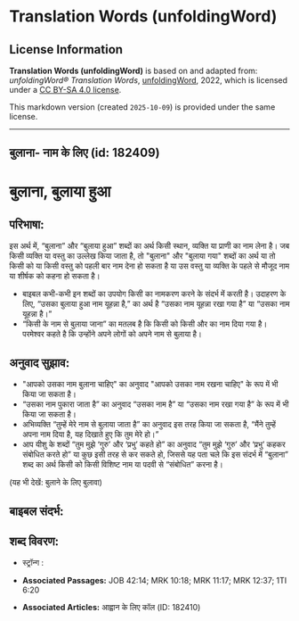 # Translation Words (unfoldingWord)

## License Information

**Translation Words (unfoldingWord)** is based on and adapted from: _unfoldingWord® Translation Words_, [unfoldingWord](https://unfoldingword.org/utw), 2022, which is licensed under a [CC BY-SA 4.0 license](https://creativecommons.org/licenses/by-sa/4.0/legalcode.en).

This markdown version (created `2025-10-09`) is provided under the same license.



--------------------------------

## बुलाना- नाम के लिए (id: 182409)

बुलाना, बुलाया हुआ
==================

परिभाषा:
--------

इस अर्थ में, “बुलाना” और “बुलाया हुआ” शब्दों का अर्थ किसी स्थान, व्यक्ति या प्राणी का नाम लेना है। जब किसी व्यक्ति या वस्तु का उल्लेख किया जाता है, तो "बुलाना" और "बुलाया गया" शब्दों का अर्थ या तो किसी को या किसी वस्तु को पहली बार नाम देना हो सकता है या उस वस्तु या व्यक्ति के पहले से मौजूद नाम या शीर्षक को कहना हो सकता है।

* बाइबल कभी\-कभी इन शब्दों का उपयोग किसी का नामकरण करने के संदर्भ में करती है। उदाहरण के लिए, “उसका बुलाया हुआ नाम यूहन्ना है,” का अर्थ है “उसका नाम यूहन्ना रखा गया है” या “उसका नाम यूहन्ना है।”
* “किसी के नाम से बुलाया जाना” का मतलब है कि किसी को किसी और का नाम दिया गया है। परमेश्‍वर कहते है कि उन्होंने अपने लोगों को अपने नाम से बुलाया है।

अनुवाद सुझाव:
-------------

* "आपको उसका नाम बुलाना चाहिए" का अनुवाद "आपको उसका नाम रखना चाहिए" के रूप में भी किया जा सकता है।
* “उसका नाम पुकारा जाता है” का अनुवाद “उसका नाम है” या “उसका नाम रखा गया है” के रूप में भी किया जा सकता है।
* अभिव्यक्ति “तुम्हें मेरे नाम से बुलाया जाता है” का अनुवाद इस तरह किया जा सकता है, “मैंने तुम्हें अपना नाम दिया है, यह दिखाते हुए कि तुम मेरे हो।”
* आप यीशु के शब्दों “तुम मुझे ‘गुरु’ और ‘प्रभु’ कहते हो” का अनुवाद “तुम मुझे ‘गुरु’ और ‘प्रभु’ कहकर संबोधित करते हो” या कुछ इसी तरह से कर सकते हो, जिससे यह पता चले कि इस संदर्भ में “बुलाना” शब्द का अर्थ किसी को किसी विशिष्ट नाम या पदवी से “संबोधित” करना है।

(यह भी देखें: बुलाने के लिए बुलावा)

बाइबल संदर्भ:
-------------

शब्द विवरण:
-----------

* स्ट्रॉन्ग :

* **Associated Passages:** JOB 42:14; MRK 10:18; MRK 11:17; MRK 12:37; 1TI 6:20
* **Associated Articles:** आह्वान के लिए कॉल (ID: 182410)


